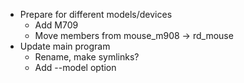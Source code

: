 - Prepare for different models/devices
	- Add M709
	- Move members from mouse_m908 → rd_mouse
- Update main program
	- Rename, make symlinks?
	- Add --model option
